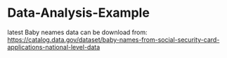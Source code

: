 # Data-Analysis-Example
latest Baby neames data can be download from:
https://catalog.data.gov/dataset/baby-names-from-social-security-card-applications-national-level-data
